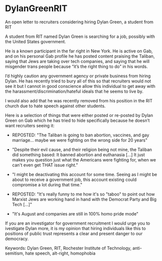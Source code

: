 # DylanGreenRIT
An open letter to recruiters considering hiring Dylan Green, a student from RIT

A student from RIT named Dylan Green is searching for a job, possibly with the United States government.

He is a known participant in the far right in New York. He is active on Gab, and on his personal Gab profile he has posted content praising the Taliban, saying that Jews are taking over tech companies, and saying that he will misgender trans people because “it’s the right thing to do” in his words.

I’d highly caution any government agency or private business from hiring Dylan. He has recently tried to bury all of this so that recruiters would not see it but I cannot in good conscience allow this individual to get away with the harassment/discrimination/hateful ideals that he seems to live by.

I would also add that he was recently removed from his position in the RIT church due to hate speech against other students.

Here is a selection of things that were either posted or re-posted by Dylan Green on Gab which he has tried to hide specifically because he doesn’t want recruiters seeing it:

- REPOSTED: "The Taliban is going to ban abortion, vaccines, and gay marriage... maybe we were fighting on the wrong side for 20 years"

- "Despite their evil cause, and their religion being not mine, the Taliban did something based: It banned abortion and euthanasia [...] It just makes you question just what the Americans were fighting for, when we can't even get THAT issue right."

- "I might be deactivating this account for some time. Seeing as I might be about to receive a government job, this account existing could compromise a lot during that time."

- REPOSTED: "It's really funny to me how it's so "taboo" to point out how Marxist Jews are working hand in hand with the Democrat Party and Big Tech [...]"

- "It's August and companies are still in 100% homo pride mode"

If you are an investigator for government recruitment I would urge you to ivestigate Dylan more, it is my opinion that hiring individuals like this to positions of public trust represents a clear and present danger to our democracy.

Keywords: Dylan Green, RIT, Rochester Institute of Technology, anti-semitism, hate speech, alt-right, homophobia


